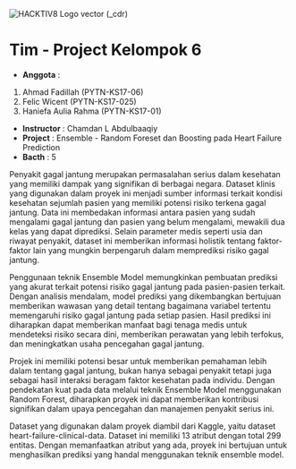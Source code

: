 ![HACKTIV8 Logo vector (_cdr)](https://github.com/AhmadFadillah12/PYTN_KampusMerdeka_fp1_AhmadFadillah/assets/77627326/66c5fe26-d160-401e-8a73-449d3790f244)

# Tim - Project Kelompok 6

- **Anggota** :
1. Ahmad Fadillah (PYTN-KS17-06)
2. Felic Wicent (PYTN-KS17-025)
3. Haniefa Aulia Rahma (PYTN-KS17-01)
- **Instructor** : Chamdan L Abdulbaaqiy
- **Project**    : Ensemble - Random Foreset dan Boosting pada Heart Failure Prediction
- **Bacth**    : 5

Penyakit gagal jantung merupakan permasalahan serius dalam kesehatan yang memiliki dampak yang signifikan di berbagai negara. Dataset klinis yang digunakan dalam proyek ini menjadi sumber informasi terkait kondisi kesehatan sejumlah pasien yang memiliki potensi risiko terkena gagal jantung. Data ini membedakan informasi antara pasien yang sudah mengalami gagal jantung dan pasien yang belum mengalami, mewakili dua kelas yang dapat diprediksi. Selain parameter medis seperti usia dan riwayat penyakit, dataset ini memberikan informasi holistik tentang faktor-faktor lain yang mungkin berpengaruh dalam memprediksi risiko gagal jantung.

Penggunaan teknik Ensemble Model memungkinkan pembuatan prediksi yang akurat terkait potensi risiko gagal jantung pada pasien-pasien terkait. Dengan analisis mendalam, model prediksi yang dikembangkan bertujuan memberikan wawasan yang detail tentang bagaimana variabel tertentu memengaruhi risiko gagal jantung pada setiap pasien. Hasil prediksi ini diharapkan dapat memberikan manfaat bagi tenaga medis untuk mendeteksi risiko secara dini, memberikan perawatan yang lebih terfokus, dan meningkatkan usaha pencegahan gagal jantung.

Projek ini memiliki potensi besar untuk memberikan pemahaman lebih dalam tentang gagal jantung, bukan hanya sebagai penyakit tetapi juga sebagai hasil interaksi beragam faktor kesehatan pada individu. Dengan pendekatan kuat pada data melalui teknik Ensemble Model menggunakan Random Forest, diharapkan proyek ini dapat memberikan kontribusi signifikan dalam upaya pencegahan dan manajemen penyakit serius ini.

Dataset yang digunakan dalam proyek diambil dari Kaggle, yaitu dataset heart-failure-clinical-data. Dataset ini memiliki 13 atribut dengan total 299 entitas. Dengan memanfaatkan atribut yang ada, proyek ini bertujuan untuk menghasilkan prediksi yang handal menggunakan teknik ensemble model.
